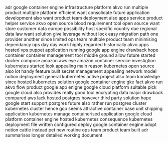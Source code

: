 adr google container engine infrastructure platform akvo run multiple product multiple platform efficient want consolidate future application development also want product team deployment also apps service product helper service akvo open source blood requirement tool open source want store customer data europe possibility host specific country due regional data law want solution give leverage without lock easy migration path one provider another since limited ops team multiple product team minimising dependancy ops day day work highly regarded historically akvo apps hosted vps puppet application running google app engine drawback hope container container management tool middle ground allow future started docker compose amazon aws eye amazon container service investigtion kubernetes started look appealing main reason kubernetes open source also lot handy feature built secret management appealing network model notion deployment general kubernetes active project also team knowledge since hosted kubernetes solution google container engine gke fact akvo run akvo flow product google app enigne google cloud platform suitable pick google cloud also provides really good tool encrypting data major drawback compared aws lack hosted postgres however third party solution hope google start support postgres future also rather run postgres cluster kubernetes cluster hence gcp seems attractive container base unit shipping application kubernetes manage containerised application google cloud platform container engine hosted kubernetes consequence kubernetes deployment file written configured deploy google container engine adopt notion cattle instead pet new routine ops team product team built adr summarises longer detailed working document